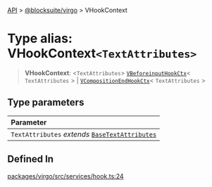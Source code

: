 [API](../../../index.md) > [@blocksuite/virgo](../index.md) > VHookContext

# Type alias: VHookContext`<TextAttributes>`

> **VHookContext**: <`TextAttributes`> [`VBeforeinputHookCtx`](../interfaces/interface.VBeforeinputHookCtx.md)\< `TextAttributes` \> \| [`VCompositionEndHookCtx`](../interfaces/interface.VCompositionEndHookCtx.md)\< `TextAttributes` \>

## Type parameters

| Parameter |
| :------ |
| `TextAttributes` *extends* [`BaseTextAttributes`](type-alias.BaseTextAttributes.md) |

## Defined In

[packages/virgo/src/services/hook.ts:24](https://github.com/Saul-Mirone/blocksuite/blob/f2324b82e/packages/virgo/src/services/hook.ts#L24)
